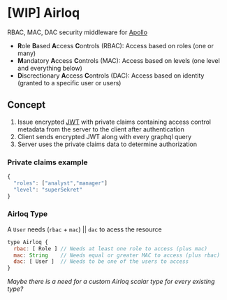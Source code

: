 # [WIP] Airloq
RBAC, MAC, DAC security middleware for [Apollo](https://www.apollographql.com/)

 - **R**ole **B**ased **A**ccess **C**ontrols (RBAC): Access based on roles (one or many)
 - **M**andatory **A**ccess **C**ontrols (MAC): Access based on levels (one level and everything below)
 - **D**iscrectionary **A**ccess **C**ontrols (DAC): Access based on identity (granted to a specific user or users)

## Concept
 1. Issue encrypted [JWT](https://jwt.io/) with private claims containing access control metadata from the server to the client after authentication
 2. Client sends encrypted JWT along with every graphql query
 3. Server uses the private claims data to determine authorization

### Private claims example
```javascript
{
  "roles": ["analyst","manager"]
  "level": "superSekret"
}
```

### Airloq Type
A `User` needs (`rbac` + `mac`) || `dac` to acess the resource
```javascript
type Airloq {
  rbac: [ Role ] // Needs at least one role to access (plus mac)
  mac: String    // Needs equal or greater MAC to access (plus rbac)
  dac: [ User ]  // Needs to be one of the users to access
}
```
_Maybe there is a need for a custom Airloq scalar type for every existing type?_
